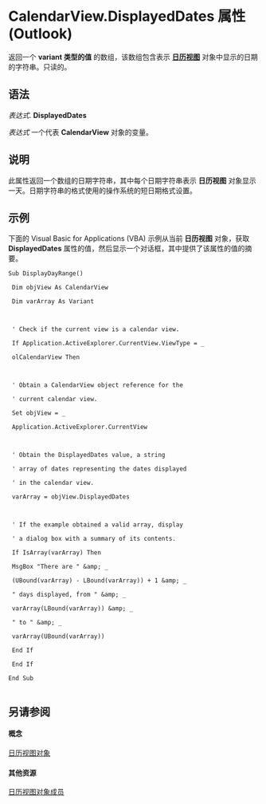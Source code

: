 
# CalendarView.DisplayedDates 属性 (Outlook)

返回一个 **variant 类型的值** 的数组，该数组包含表示 **[日历视图](37e078b9-9fc6-5894-b043-06d7257666a8.md)** 对象中显示的日期的字符串。只读的。


## 语法

 _表达式_. **DisplayedDates**

 _表达式_ 一个代表 **CalendarView** 对象的变量。


## 说明

此属性返回一个数组的日期字符串，其中每个日期字符串表示 **日历视图** 对象显示一天。日期字符串的格式使用的操作系统的短日期格式设置。


## 示例

下面的 Visual Basic for Applications (VBA) 示例从当前 **日历视图** 对象，获取 **DisplayedDates** 属性的值，然后显示一个对话框，其中提供了该属性的值的摘要。


```
Sub DisplayDayRange() 
 
 Dim objView As CalendarView 
 
 Dim varArray As Variant 
 
 
 
 ' Check if the current view is a calendar view. 
 
 If Application.ActiveExplorer.CurrentView.ViewType = _ 
 
 olCalendarView Then 
 
 
 
 ' Obtain a CalendarView object reference for the 
 
 ' current calendar view. 
 
 Set objView = _ 
 
 Application.ActiveExplorer.CurrentView 
 
 
 
 ' Obtain the DisplayedDates value, a string 
 
 ' array of dates representing the dates displayed 
 
 ' in the calendar view. 
 
 varArray = objView.DisplayedDates 
 
 
 
 ' If the example obtained a valid array, display 
 
 ' a dialog box with a summary of its contents. 
 
 If IsArray(varArray) Then 
 
 MsgBox "There are " &amp; _ 
 
 (UBound(varArray) - LBound(varArray)) + 1 &amp; _ 
 
 " days displayed, from " &amp; _ 
 
 varArray(LBound(varArray)) &amp; _ 
 
 " to " &amp; _ 
 
 varArray(UBound(varArray)) 
 
 End If 
 
 End If 
 
End Sub 
 

```


## 另请参阅


#### 概念


[日历视图对象](37e078b9-9fc6-5894-b043-06d7257666a8.md)
#### 其他资源


[日历视图对象成员](c8ee2de7-d65c-90b2-0d63-5fa584c7c500.md)